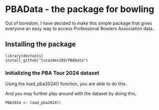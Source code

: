 # PBAData - the package for bowling
Out of boredom, I have decided to make this simple package that gives everyone an easy way to access Professional Bowlers Association data.

## Installing the package
```
library(devtools)
install_github("lucazdev189/PBAData")
```

### Initializing the PBA Tour 2024 dataset
Using the load_pba2024() function, you are able to do this.

And you may further play around with the dataset by doing this,
```
PBA2024 <- load_pba2024()
```
